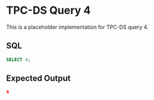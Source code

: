 # TPC-DS Query 4

This is a placeholder implementation for TPC-DS query 4.

## SQL
```sql
SELECT 4;
```

## Expected Output
```json
4
```
